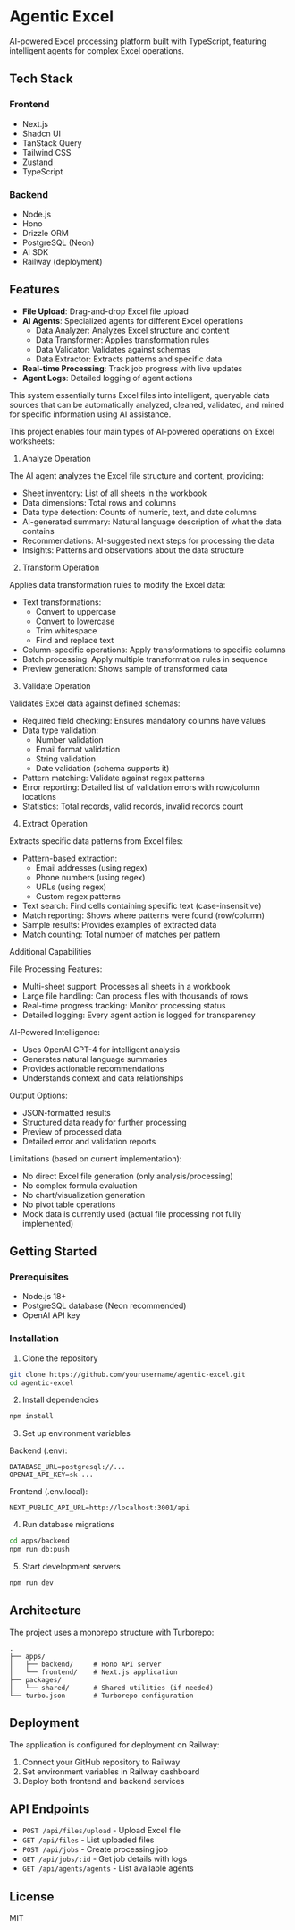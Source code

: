 # Agentic Excel

AI-powered Excel processing platform built with TypeScript, featuring intelligent agents for complex Excel operations.

## Tech Stack

### Frontend
- Next.js
- Shadcn UI
- TanStack Query
- Tailwind CSS
- Zustand
- TypeScript

### Backend
- Node.js
- Hono
- Drizzle ORM
- PostgreSQL (Neon)
- AI SDK
- Railway (deployment)

## Features

- **File Upload**: Drag-and-drop Excel file upload
- **AI Agents**: Specialized agents for different Excel operations
  - Data Analyzer: Analyzes Excel structure and content
  - Data Transformer: Applies transformation rules
  - Data Validator: Validates against schemas
  - Data Extractor: Extracts patterns and specific data
- **Real-time Processing**: Track job progress with live updates
- **Agent Logs**: Detailed logging of agent actions

 This system essentially turns Excel files into intelligent, queryable data sources that can be automatically analyzed, cleaned, validated, and mined for specific information using AI assistance. 
  
  This project enables four main types of AI-powered operations on Excel worksheets:

  1. Analyze Operation

  The AI agent analyzes the Excel file structure and content, providing:
  - Sheet inventory: List of all sheets in the workbook
  - Data dimensions: Total rows and columns
  - Data type detection: Counts of numeric, text, and date columns
  - AI-generated summary: Natural language description of what the data contains
  - Recommendations: AI-suggested next steps for processing the data
  - Insights: Patterns and observations about the data structure

  2. Transform Operation

  Applies data transformation rules to modify the Excel data:
  - Text transformations:
    - Convert to uppercase
    - Convert to lowercase
    - Trim whitespace
    - Find and replace text
  - Column-specific operations: Apply transformations to specific columns
  - Batch processing: Apply multiple transformation rules in sequence
  - Preview generation: Shows sample of transformed data

  3. Validate Operation

  Validates Excel data against defined schemas:
  - Required field checking: Ensures mandatory columns have values
  - Data type validation:
    - Number validation
    - Email format validation
    - String validation
    - Date validation (schema supports it)
  - Pattern matching: Validate against regex patterns
  - Error reporting: Detailed list of validation errors with row/column locations
  - Statistics: Total records, valid records, invalid records count

  4. Extract Operation

  Extracts specific data patterns from Excel files:
  - Pattern-based extraction:
    - Email addresses (using regex)
    - Phone numbers (using regex)
    - URLs (using regex)
    - Custom regex patterns
  - Text search: Find cells containing specific text (case-insensitive)
  - Match reporting: Shows where patterns were found (row/column)
  - Sample results: Provides examples of extracted data
  - Match counting: Total number of matches per pattern

  Additional Capabilities

  File Processing Features:

  - Multi-sheet support: Processes all sheets in a workbook
  - Large file handling: Can process files with thousands of rows
  - Real-time progress tracking: Monitor processing status
  - Detailed logging: Every agent action is logged for transparency

  AI-Powered Intelligence:

  - Uses OpenAI GPT-4 for intelligent analysis
  - Generates natural language summaries
  - Provides actionable recommendations
  - Understands context and data relationships

  Output Options:

  - JSON-formatted results
  - Structured data ready for further processing
  - Preview of processed data
  - Detailed error and validation reports

  Limitations (based on current implementation):

  - No direct Excel file generation (only analysis/processing)
  - No complex formula evaluation
  - No chart/visualization generation
  - No pivot table operations
  - Mock data is currently used (actual file processing not fully implemented)

 

## Getting Started

### Prerequisites
- Node.js 18+
- PostgreSQL database (Neon recommended)
- OpenAI API key

### Installation

1. Clone the repository
```bash
git clone https://github.com/yourusername/agentic-excel.git
cd agentic-excel
```

2. Install dependencies
```bash
npm install
```

3. Set up environment variables

Backend (.env):
```
DATABASE_URL=postgresql://...
OPENAI_API_KEY=sk-...
```

Frontend (.env.local):
```
NEXT_PUBLIC_API_URL=http://localhost:3001/api
```

4. Run database migrations
```bash
cd apps/backend
npm run db:push
```

5. Start development servers
```bash
npm run dev
```

## Architecture

The project uses a monorepo structure with Turborepo:

```
.
├── apps/
│   ├── backend/     # Hono API server
│   └── frontend/    # Next.js application
├── packages/
│   └── shared/      # Shared utilities (if needed)
└── turbo.json       # Turborepo configuration
```

## Deployment

The application is configured for deployment on Railway:

1. Connect your GitHub repository to Railway
2. Set environment variables in Railway dashboard
3. Deploy both frontend and backend services

## API Endpoints

- `POST /api/files/upload` - Upload Excel file
- `GET /api/files` - List uploaded files
- `POST /api/jobs` - Create processing job
- `GET /api/jobs/:id` - Get job details with logs
- `GET /api/agents/agents` - List available agents

## License

MIT